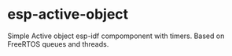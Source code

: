 # esp-active-object
Simple Active object esp-idf compomponent with timers. Based on FreeRTOS queues and threads.
